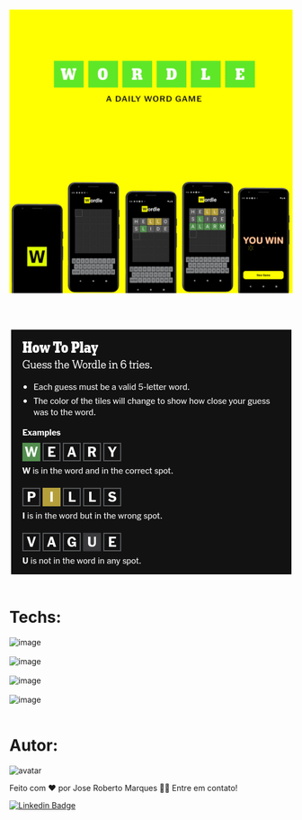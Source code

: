 <br />
  <p align="center">
    <img src=".github\cover.jpg">
       <br />
    <br />
  </p>
  
  <br />
  <p align="center">
    <img src=".github\howtoplay.png">
       <br />
    <br />
  </p>


  # Techs:

   ![image](https://img.shields.io/badge/React-20232A?style=for-the-badge&logo=react&logoColor=61DAFB) <br /><br />
   ![image](https://img.shields.io/badge/TypeScript-007ACC?style=for-the-badge&logo=typescript&logoColor=white) <br /><br />
   ![image](https://img.shields.io/badge/Tailwind_CSS-38B2AC?style=for-the-badge&logo=tailwind-css&logoColor=white) <br /><br />
   ![image](https://img.shields.io/badge/React_Router-CA4245?style=for-the-badge&logo=react-router&logoColor=white) <br /><br />


# Autor:
![avatar](https://images.weserv.nl/?url=avatars.githubusercontent.com/u/103078485?v=4&h=100&w=100&fit=cover&mask=circle&maxage=7d
)
 <br />


Feito com ❤️ por Jose Roberto Marques 👋🏽 Entre em contato!

[![Linkedin Badge](https://img.shields.io/badge/-Jose%20Roberto-blue?style=flat-square&logo=Linkedin&logoColor=white&link=https://www.linkedin.com/in/tgmarinho/)](https://www.linkedin.com/in/jos%c3%a9-roberto-marques-de-s%c3%a1-62a57023b/)
